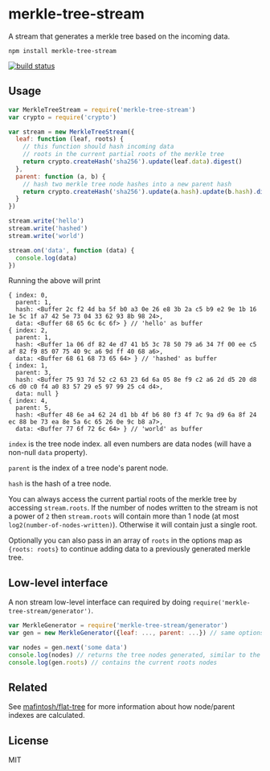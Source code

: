 # merkle-tree-stream

A stream that generates a merkle tree based on the incoming data.

```
npm install merkle-tree-stream
```

[![build status](http://img.shields.io/travis/mafintosh/merkle-tree-stream.svg?style=flat)](http://travis-ci.org/mafintosh/merkle-tree-stream)

## Usage

``` js
var MerkleTreeStream = require('merkle-tree-stream')
var crypto = require('crypto')

var stream = new MerkleTreeStream({
  leaf: function (leaf, roots) {
    // this function should hash incoming data
    // roots in the current partial roots of the merkle tree
    return crypto.createHash('sha256').update(leaf.data).digest()
  },
  parent: function (a, b) {
    // hash two merkle tree node hashes into a new parent hash
    return crypto.createHash('sha256').update(a.hash).update(b.hash).digest()
  }
})

stream.write('hello')
stream.write('hashed')
stream.write('world')

stream.on('data', function (data) {
  console.log(data)
})
```

Running the above will print

```
{ index: 0,
  parent: 1,
  hash: <Buffer 2c f2 4d ba 5f b0 a3 0e 26 e8 3b 2a c5 b9 e2 9e 1b 16 1e 5c 1f a7 42 5e 73 04 33 62 93 8b 98 24>,
  data: <Buffer 68 65 6c 6c 6f> } // 'hello' as buffer
{ index: 2,
  parent: 1,
  hash: <Buffer 1a 06 df 82 4e d7 41 b5 3c 78 50 79 a6 34 7f 00 ee c5 af 82 f9 85 07 75 40 9c a6 9d ff 40 68 a6>,
  data: <Buffer 68 61 68 73 65 64> } // 'hashed' as buffer
{ index: 1,
  parent: 3,
  hash: <Buffer 75 93 7d 52 c2 63 23 6d 6a 05 8e f9 c2 a6 2d d5 20 d8 c6 d0 c0 f4 a0 83 57 29 e5 97 99 25 c4 d4>,
  data: null }
{ index: 4,
  parent: 5,
  hash: <Buffer 48 6e a4 62 24 d1 bb 4f b6 80 f3 4f 7c 9a d9 6a 8f 24 ec 88 be 73 ea 8e 5a 6c 65 26 0e 9c b8 a7>,
  data: <Buffer 77 6f 72 6c 64> } // 'world' as buffer
```

`index` is the tree node index. all even numbers are data nodes (will have a non-null `data` property).

`parent` is the index of a tree node's parent node.

`hash` is the hash of a tree node.

You can always access the current partial roots of the merkle tree by accessing `stream.roots`.
If the number of nodes written to the stream is not a power of `2` then `stream.roots` will
contain more than 1 node (at most `log2(number-of-nodes-written)`). Otherwise it will contain just a single root.

Optionally you can also pass in an array of `roots` in the options map as `{roots: roots}` to continue adding data
to a previously generated merkle tree.

## Low-level interface

A non stream low-level interface can required by doing `require('merkle-tree-stream/generator')`.

``` js
var MerkleGenerator = require('merkle-tree-stream/generator')
var gen = new MerkleGenerator({leaf: ..., parent: ...}) // same options as above

var nodes = gen.next('some data')
console.log(nodes) // returns the tree nodes generated, similar to the stream output
console.log(gen.roots) // contains the current roots nodes
```

## Related

See [mafintosh/flat-tree](https://github.com/mafintosh/flat-tree) for more information about
how node/parent indexes are calculated.

## License

MIT
